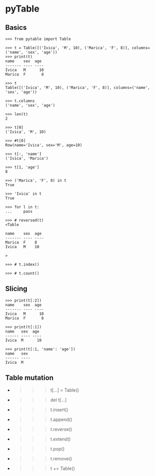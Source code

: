 # pyTable

## Basics

~~~pycon
>>> from pytable import Table

>>> t = Table([('Ivica', 'M', 10), ('Marica', 'F', 8)], columns=('name', 'sex', 'age'))
>>> print(t)
name    sex  age 
------- ---- ----
Ivica   M      10
Marica  F       8

>>> t
Table([('Ivica', 'M', 10), ('Marica', 'F', 8)], columns=('name', 'sex', 'age'))

>>> t.columns
('name', 'sex', 'age')

>>> len(t)
2

>>> t[0]
('Ivica', 'M', 10)

>>> #t[0]
Row(name='Ivica', sex='M', age=10)

>>> t[:, 'name']
('Ivica', 'Marica')

>>> t[1, 'age']
8

>>> ('Marica', 'F', 8) in t
True

>>> 'Ivica' in t
True

>>> for l in t:
...     pass

>>> # reversed(t)
<Table

name    sex  age
------- ---- ----
Marica  F    8
Ivica   M    10

>

>>> # t.index()

>>> # t.count()

~~~


## Slicing

~~~pycon
>>> print(t[:2])
name    sex  age 
------- ---- ----
Ivica   M      10
Marica  F       8

>>> print(t[:1])
name   sex  age 
------ ---- ----
Ivica  M      10

>>> print(t[:1, 'name': 'age'])
name   sex 
------ ----
Ivica  M   

~~~


## Table mutation

+ >>> t[...] = Table()
+ >>> del t[...]
+ >>> t.insert()
+ >>> t.append()
+ >>> t.reverse()
+ >>> t.extend()
+ >>> t.pop()
+ >>> t.remove()
+ >>> t += Table()
